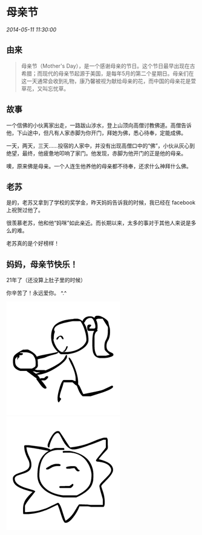 # 母亲节

*2014-05-11 11:30:00*

## 由来

> 母亲节（Mother's Day），是一个感谢母亲的节日。这个节日最早出现在古希腊；而现代的母亲节起源于美国，是每年5月的第二个星期日。母亲们在这一天通常会收到礼物，康乃馨被视为献给母亲的花，而中国的母亲花是萱草花，又叫忘忧草。

## 故事

一个信佛的小伙离家出走，一路跋山涉水，登上山顶向高僧讨教佛道。高僧告诉他，下山途中，但凡有人家赤脚为你开门，拜她为佛，悉心待奉，定能成佛。

一天，两天，三天……投宿的人家中，并没有出现高僧口中的“佛”，小伙从灰心到绝望，最终，他疲惫地叩响了家门。他发现，赤脚为他开门的正是他的母亲。

噢，原来佛是母亲。一个人连生他养他的母亲都不待奉，还求什么神拜什么佛。

## 老苏

是的，老苏又拿到了学校的奖学金，昨天妈妈告诉我的时候，我已经在 facebook 上祝贺过他了。

很羡慕老苏，他和他“妈咪”如此亲近。而长期以来，太多的事对于其他人来说是多么的难。

老苏真的是个好榜样！

## 妈妈，母亲节快乐！

21年了（还没算上肚子里的时候）

你辛苦了！永远爱你。 ^.^

![lift](lift.png)
&nbsp;&nbsp;![sun](sun.png)
